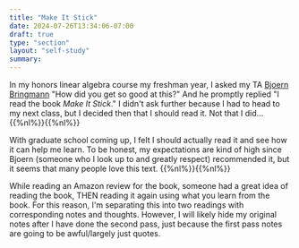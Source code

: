 ```yaml
---
title: "Make It Stick"
date: 2024-07-26T13:34:06-07:00
draft: true
type: "section"
layout: "self-study"
summary:
---
```


In my honors linear algebra course my freshman year, I asked my TA [Bjoern Bringmann](https://sites.google.com/view/bbringmann/home) "How did you get so good at this?" And he promptly replied "I read the book _Make It Stick_." 
I didn't ask further because I had to head to my next class, but I decided then that I should read it.
Not that I did...
{{%nl%}}{{%nl%}}

With graduate school coming up, I felt I should actually read it and see how it can help me learn. 
To be honest, my expectations are kind of high since Bjoern (someone who I look up to and greatly respect) recommended it, but it seems that many people love this text.
{{%nl%}}{{%nl%}}

While reading an Amazon review for the book, someone had a great idea of reading the book, THEN reading it again using what you learn from the book.
For this reason, I'm separating this into two readings with corresponding notes and thoughts.
However, I will likely hide my original notes after I have done the second pass, just because the first pass notes are going to be awful/largely just quotes.

